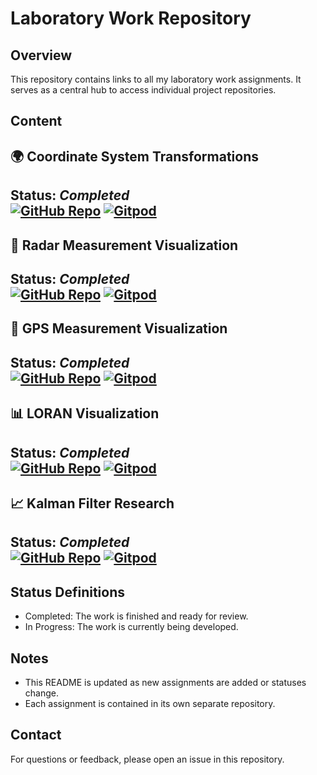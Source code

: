 # Laboratory Work Repository

## Overview

This repository contains links to all my laboratory work assignments. It serves as a central hub to access individual project repositories.

## Content

## 🌍 Coordinate System Transformations
**Status**: *Completed*  
[![GitHub Repo](https://img.shields.io/badge/Repository-Link-blue.svg)](https://github.com/flakeed/coordinate-system-transformations)
[![Gitpod](https://img.shields.io/badge/Gitpod-ready--to--code-blue?logo=gitpod)](https://gitpod.io/#https://github.com/flakeed/coordinate-system-transformations) 
---

## 🎯 Radar Measurement Visualization
**Status**: *Completed*  
[![GitHub Repo](https://img.shields.io/badge/Repository-Link-blue.svg)](https://github.com/flakeed/radar-target-display)
[![Gitpod](https://img.shields.io/badge/Gitpod-ready--to--code-blue?logo=gitpod)](https://gitpod.io/#https://github.com/flakeed/radar-target-display) 
---

## 📡 GPS Measurement Visualization
**Status**: *Completed*  
[![GitHub Repo](https://img.shields.io/badge/Repository-Link-blue.svg)](https://github.com/flakeed/gps-visualization)
[![Gitpod](https://img.shields.io/badge/Gitpod-ready--to--code-blue?logo=gitpod)](https://gitpod.io/#https://github.com/flakeed/gps-visualization) 
---

## 📊 LORAN Visualization
**Status**: *Completed*  
[![GitHub Repo](https://img.shields.io/badge/Repository-Link-blue.svg)](https://github.com/flakeed/loran-visualization)
[![Gitpod](https://img.shields.io/badge/Gitpod-ready--to--code-blue?logo=gitpod)](https://gitpod.io/#https://github.com/flakeed/loran-visualization) 
---

## 📈 Kalman Filter Research
**Status**: *Completed*  
[![GitHub Repo](https://img.shields.io/badge/Repository-Link-blue.svg)](https://github.com/flakeed/kalman-filter-research)
[![Gitpod](https://img.shields.io/badge/Gitpod-ready--to--code-blue?logo=gitpod)](https://gitpod.io/#https://github.com/flakeed/kalman-filter-research) 
---

## Status Definitions

- Completed: The work is finished and ready for review.
- In Progress: The work is currently being developed.

## Notes

- This README is updated as new assignments are added or statuses change.
- Each assignment is contained in its own separate repository.

## Contact

For questions or feedback, please open an issue in this repository.
